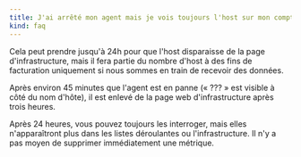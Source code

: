 ```yaml
---
title: J'ai arrêté mon agent mais je vois toujours l'host sur mon compte Datadog. 
kind: faq
---
```


Cela peut prendre jusqu'à 24h pour que l'host disparaisse de la page d'infrastructure, mais il fera partie du nombre d'host à des fins de facturation uniquement si nous sommes en train de recevoir des données.

Après environ 45 minutes que l'agent est en panne (« ??? » est visible à côté du nom d'hôte), il est enlevé de la page web d'infrastructure après trois heures.

Après 24 heures, vous pouvez toujours les interroger, mais elles n'apparaîtront plus dans les listes déroulantes ou l'infrastructure. Il n'y a pas moyen de supprimer immédiatement une métrique.